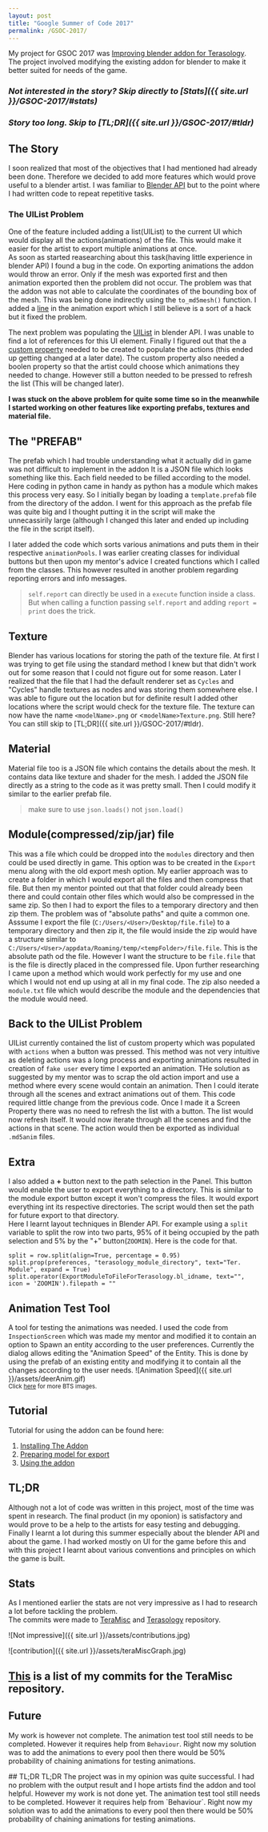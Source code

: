 ```yaml
---
layout: post
title: "Google Summer of Code 2017"
permalink: /GSOC-2017/
---
```



My project for GSOC 2017 was [Improving blender addon for Terasology](https://summerofcode.withgoogle.com/projects/#5727406135443456). The project involved modifying the existing addon for blender to make it better suited for needs of the game.  

### *Not interested in the story? Skip directly to [Stats]({{ site.url }}/GSOC-2017/#stats)*  
### *Story too long. Skip to [TL;DR]({{ site.url }}/GSOC-2017/#tldr)*

## The Story
I soon realized that most of the objectives that I had mentioned had already been done. Therefore we decided to add more features which would prove useful to a blender artist. I was familiar to [Blender API](https://docs.blender.org/api/blender_python_api_2_77_0/info_overview.html) but to the point where I had written code to repeat repetitive tasks.  

### The UIList Problem
One of the feature included adding a list(UIList) to the current UI which would display all the actions(animations) of the file. This would make it easier for the artist to export multiple animations at once.  
As soon as started reasearching about this task(having little experience in blender API) I found a bug in the code. On exporting animations the addon would throw an error. Only if the mesh was exported first and then animation exported then the problem did not occur. The problem was that the addon was not able to calculate the coordinates of the bounding box of the mesh. This was being done indirectly using the `to_md5mesh()` function. I added a [line](https://github.com/MovingBlocks/TeraMisc/blob/master/blender_addons/io_md5_exporter/io_export_md5.py#L923) in the animation export which I still believe is a sort of a hack but it fixed the problem.  

The next problem was populating the [UIList](https://docs.blender.org/api/blender_python_api_2_70_5/bpy.types.UIList.html) in blender API. I was unable to find a lot of references for this UI element. Finally I figured out that the a [custom property](https://github.com/MovingBlocks/TeraMisc/blob/master/blender_addons/io_md5_exporter/io_export_md5.py#L1406) needed to be created to populate the actions (this ended up getting changed at a later date). The custom property also needed a boolen property so that the artist could choose which animations they needed to change. However still a button needed to be pressed to refresh the list (This will be changed later).

**I was stuck on the above problem for quite some time so in the meanwhile I started working on other features like exporting prefabs, textures and material file.**

## The **"PREFAB"**
The prefab which I had trouble understanding what it actually did in game was not difficult to implement in the addon
It is a JSON file which looks something like this. Each field needed to be filled according to the model. Here coding in python came in handy as python has a module which makes this process very easy. So I initially began by loading a `template.prefab` file from the directory of the addon. I went for this approach as the prefab file was quite big and I thought putting it in the script will make the unnecassirily large (although I changed this later and ended up including the file in the script itself).

I later added the code which sorts various animations and puts them in their respective `animationPools`. I was earlier creating classes for individual buttons but then upon my mentor's advice I created functions which I called from the classes. This however resulted in another problem regarding reporting errors and info messages.
> `self.report` can directly be used in a `execute` function inside a class. But when calling a function passing `self.report` and adding `report = print` does the trick.

## Texture
Blender has various locations for storing the path of the texture file. At first I was trying to get file using the standard method I knew but that didn't work out for some reason that I could not figure out for some reason. Later I realized that the file that I had the default renderer set as `Cycles` and "Cycles" handle textures as nodes and was storing them somewhere else. I was able to figure out the location but for definite result I added other locations where the script would check for the texture file. The texture can now have the name `<modelName>.png` or <`modelName>Texture.png`. Still here?
You can still skip to [TL;DR]({{ site.url }}/GSOC-2017/#tldr).

## Material
Material file too is a JSON file which contains the details about the mesh. It contains data like texture and shader for the mesh. I added the JSON file directly as a string to the code as it was pretty small. Then I could modify it similar to the earlier prefab file.
> make sure to use `json.loads()` not `json.load()` 

## Module(compressed/zip/jar) file
This was a file which could be dropped into the `modules` directory and then could be used directly in game. This option was to be created in the `Export` menu along with the old export mesh option. My earlier approach was to create a folder in which I would export all the files and then compress that file. But then my mentor pointed out that that folder could already been there and could contain other files which would also be compressed in the same zip.
So then I had to export the files to a temporary directory and then zip them. The problem was of "absolute paths" and quite a common one. 
Asssume I export the file (`C:/Users/<User>/Desktop/file.file`) to a temporary directory and then zip it, the file would inside the zip would have a structure similar to `C:/Users/<User>/appdata/Roaming/temp/<tempFolder>/file.file`. This is the absolute path od the file. However I want the structure to be `file.file` that is the file is directly placed in the compressed file. Upon further researching I came upon a method which would work perfectly for my use and one which I would not end up using at all in my final code.
The zip also needed a `module.txt` file which would describe the module and the dependencies that the module would need.

## Back to the UIList Problem
UIList currently contained the list of custom property which was populated with `actions` when a button was pressed. This method was not very intuitive as deleting actions was a long process and exporting animations resulted in creation of `fake user` every time I exported an animation. THe solution as suggested by my mentor was to scrap the old action import and use a method where every scene would contain an animation. Then I could iterate through all the scenes and extract animations out of them. This code required little change from the previous code. Once I made it a Screen Property there was no need to refresh the list with a button. The list would now refresh itself. It would now iterate through all the scenes and find the actions in that scene. The action would then be exported as individual `.md5anim` files.

## Extra
I also added a **+** button next to the path selection in the Panel. This button would enable the user to export everything to a directory. This is similar to the module export button except it won't compress the files. It would export everything int its respective directories. The script would then set the path for future export to that directory.  
Here I learnt layout techniques in Blender API. For example using a `split` variable to split the row into two parts, 95% of it being occupied by the path selection and 5% by the "+" button(`ZOOMIN`).
Here is the code for that.
```
split = row.split(align=True, percentage = 0.95)
split.prop(preferences, "terasology_module_directory", text="Ter. Module", expand = True)
split.operator(ExportModuleToFileForTerasology.bl_idname, text="", icon = 'ZOOMIN').filepath = ""
```


## Animation Test Tool
A tool for testing the animations was needed. I used the code from `InspectionScreen` which was made my mentor and modified it to contain an option to Spawn an entity according to the user preferences. Currently the dialog allows editing the "Animation Speed" of the Entity. This is done by using the prefab of an existing entity and modifying it to contain all the changes according to the user needs.
![Animation Speed]({{ site.url }}/assets/deerAnim.gif)  
<small>Click [here](#) for more BTS images.</small>

## Tutorial  
Tutorial for using the addon can be found here:
1. [Installing The Addon](https://github.com/Terasology/TutorialAssetSystem/wiki/Installing-Blender-Add-on)
2. [Preparing model for export](https://github.com/Terasology/TutorialAssetSystem/wiki/Preparing-Model-for-Export)
3. [Using the addon](https://github.com/Terasology/TutorialAssetSystem/wiki/Using-the-Blender-Add-on)

## TL;DR
Although not a lot of code was written in this project, most of the time was spent in research. The final product (in my oponion) is satisfactory and would prove to be a help to the artists for easy testing and debugging.
Finally I learnt a lot during this summer especially about the blender API and about the game. I had worked mostly on UI for the game before this and with this project I learnt about various conventions and principles on which the game is built. 



## Stats
As I mentioned earlier the stats are not very impressive as I had to research a lot before tackling the problem.  
The commits were made to [TeraMisc](https://github.com/MovingBlocks/TeraMisc) and [Terasology](https://github.com/MovingBlocks/Terasology) repository.  

![Not impressive]({{ site.url }}/assets/contributions.jpg)  

![contribution]({{ site.url }}/assets/teraMiscGraph.jpg)

## **[This](https://github.com/MovingBlocks/TeraMisc/commits/master?author=kartikey0303)** is a list of my commits for the TeraMisc repository.

## Future
My work is however not complete. The animation test tool still needs to be completed. However it requires help from `Behaviour`. Right now my solution was to add the animations to every pool then there would be 50% probability of chaining animations for testing animations.

<div class="hide">
## TL;DR TL;DR
The project was in my opinion was quite successful. I had no problem with the output result and I hope artists find the addon and tool helpful. However my work is not done yet. The animation test tool still needs to be completed. However it requires help from `Behaviour`. Right now my solution was to add the animations to every pool then there would be 50% probability of chaining animations for testing animations.
</div>